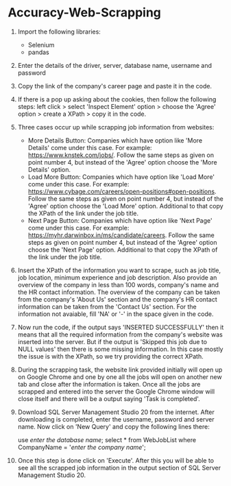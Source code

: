 # Accuracy-Web-Scrapping

1. Import the following libraries:
   - Selenium
   - pandas

2. Enter the details of the driver, server, database name, username and password

3. Copy the link of the company's career page and paste it in the code.

4. If there is a pop up asking about the cookies, then follow the following steps: left click > select 'Inspect Element' option > choose the 'Agree' option > create a XPath > copy it in the code.

5. Three cases occur up while scrapping job information from websites:
   - More Details Button: Companies which have option like 'More Details' come under this case. For example: https://www.knstek.com/jobs/. Follow the same steps as given on point number 4, but instead of the 'Agree' option choose the 'More Details' option.
   - Load More Button: Companies which have option like 'Load More' come under this case. For example: https://www.cybage.com/careers/open-positions#open-positions. Follow the same steps as given on point number 4, but instead of the 'Agree' option choose the 'Load More' option. Additional to that copy the XPath of the link under the job title.
   -  Next Page Button: Companies which have option like 'Next Page' come under this case. For example: https://myhr.darwinbox.in/ms/candidate/careers. Follow the same steps as given on point number 4, but instead of the 'Agree' option choose the 'Next Page' option. Additional to that copy the XPath of the link under the job title.
  
6. Insert the XPath of the information you want to scrape, such as job title, job location, minimum experience and job description. Also provide an overview of the company in less than 100 words, company's name and the HR contact information. The overview of the company can be taken from the company's 'About Us' section and the company's HR contact information can be taken from the 'Contact Us' section. For the information not avaiable, fill 'NA' or '-' in the space given in the code.

7. Now run the code, if the output says 'INSERTED SUCCESSFULLY' then it means that all the required information from the company's website was inserted into the server. But if the output is 'Skipped this job due to NULL values' then there is some missing information. In this case mostly the issue is with the XPath, so we try providing the correct XPath.

8. During the scrapping task, the website link provided initially will open up on Google Chrome and one by one all the jobs will open on another new tab and close after the information is taken. Once all the jobs are scrapped and entered into the server the Google Chrome window will close itself and there will be a output saying 'Task is completed'.

9. Download SQL Server Management Studio 20 from the internet. After downloading is completed, enter the username, password and server name. Now click on 'New Query' and copy the following lines there:

   use *enter the database name*;
   select * from WebJobList where CompanyName = '*enter the company name*';

10. Once this step is done click on 'Execute'. After this you will be able to see all the scrapped job information in the output section of SQL Server Management Studio 20.
